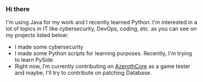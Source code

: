 ### Hi there

I'm using Java for my work and I recently learned Python. 
I'm interested in a lot of topics in IT like cybersecurity, DevOps, coding, etc. as you can see on my projects listed below:
- I made some cybersecurity 
- I made some Python scripts for learning purposes. Recently, I'm trying to learn PySide
- Right now, I’m currently contributing on [AzerothCore](https://github.com/azerothcore) as a game tester and maybe, I'll try to contribute on patching Database.

<!--
**Sedatyf/Sedatyf** is a ✨ _special_ ✨ repository because its `README.md` (this file) appears on your GitHub profile.

Here are some ideas to get you started:

- 🌱 I’m currently learning ...
- 👯 I’m looking to collaborate on ...
- 🤔 I’m looking for help with ...
- 💬 Ask me about ...
- 📫 How to reach me: ...
- 😄 Pronouns: ...
- ⚡ Fun fact: ...
-->
